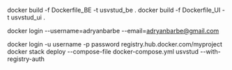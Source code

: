 docker build -f Dockerfile_BE -t usvstud_be .
docker build -f Dockerfile_UI -t usvstud_ui .

docker login --username=adryanbarbe --email=adryanbarbe@gmail.com

docker login -u username -p password registry.hub.docker.com/myproject
docker stack deploy --compose-file docker-compose.yml usvstud --with-registry-auth
